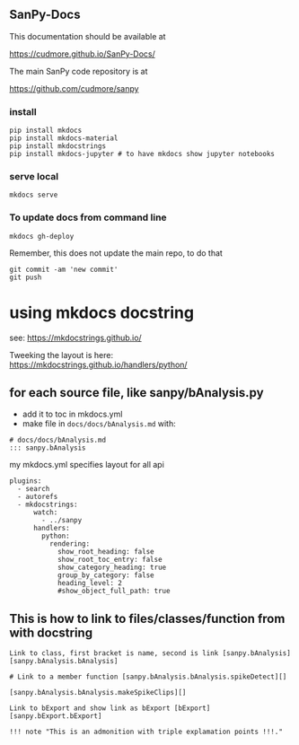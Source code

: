 ## SanPy-Docs

This documentation should be available at

https://cudmore.github.io/SanPy-Docs/

The main SanPy code repository is at

https://github.com/cudmore/sanpy

### install

```
pip install mkdocs
pip install mkdocs-material
pip install mkdocstrings
pip install mkdocs-jupyter # to have mkdocs show jupyter notebooks
```

### serve local

```
mkdocs serve
```

### To update docs from command line

```
mkdocs gh-deploy
```

Remember, this does not update the main repo, to do that

```
git commit -am 'new commit'
git push
```

# using mkdocs docstring

see: https://mkdocstrings.github.io/

Tweeking the layout is here: https://mkdocstrings.github.io/handlers/python/

## for each source file, like sanpy/bAnalysis.py

- add it to toc in mkdocs.yml
- make file in `docs/docs/bAnalysis.md` with:

```
# docs/docs/bAnalysis.md
::: sanpy.bAnalysis
```

my mkdocs.yml specifies layout for all api

```
plugins:
  - search
  - autorefs
  - mkdocstrings:
      watch:
        - ../sanpy
      handlers:
        python:
          rendering:
            show_root_heading: false
            show_root_toc_entry: false
            show_category_heading: true
            group_by_category: false
            heading_level: 2
            #show_object_full_path: true
```

## This is how to link to files/classes/function from with docstring

```
Link to class, first bracket is name, second is link [sanpy.bAnalysis][sanpy.bAnalysis.bAnalysis]

# Link to a member function [sanpy.bAnalysis.bAnalysis.spikeDetect][]

[sanpy.bAnalysis.bAnalysis.makeSpikeClips][]

Link to bExport and show link as bExport [bExport][sanpy.bExport.bExport]

!!! note "This is an admonition with triple explamation points !!!."
```
